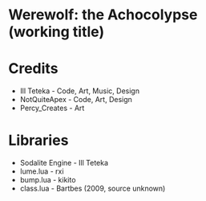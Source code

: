 # Werewolf: the Achocolypse (working title)

# Credits
* Ill Teteka - Code, Art, Music, Design
* NotQuiteApex - Code, Art, Design
* Percy_Creates - Art

# Libraries
* Sodalite Engine - Ill Teteka
* lume.lua - rxi
* bump.lua - kikito
* class.lua - Bartbes (2009, source unknown)
